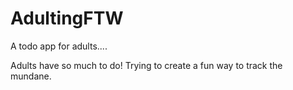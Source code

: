 # AdultingFTW
A todo app for adults.... 

Adults have so much to do! Trying to create a fun way to track the mundane.
